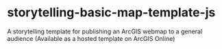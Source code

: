 storytelling-basic-map-template-js
==================================

A storytelling template for publishing an ArcGIS webmap to a general audience (Available as a hosted template on ArcGIS Online)